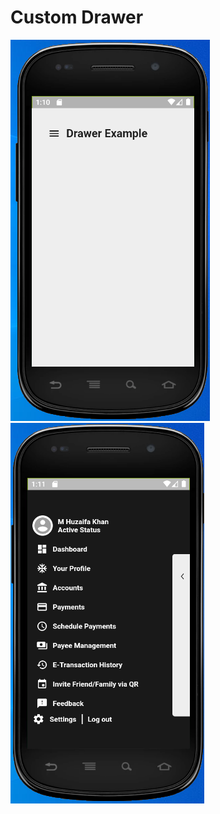 # Custom Drawer


![HOME SCREEN](https://github.com/MHuzaifaKhan97/custom_drawer/blob/master/ss/1.png)
![DRAWER SCREEN](https://github.com/MHuzaifaKhan97/custom_drawer/blob/master/ss/2.png)
